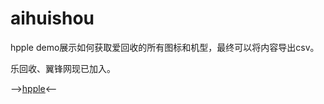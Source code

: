 # aihuishou
hpple demo展示如何获取爱回收的所有图标和机型，最终可以将内容导出csv。

乐回收、翼锋网现已加入。

-->[hpple](https://github.com/topfunky/hpple)<--
